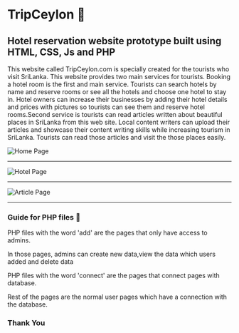 # TripCeylon :palm_tree:

## Hotel reservation website prototype built using HTML, CSS, Js and PHP

This website called TripCeylon.com is specially created for the tourists who visit SriLanka. This website provides two main services for tourists. Booking a hotel room is the first and main service. Tourists can search hotels by name and reserve rooms or see all the hotels and choose one hotel to stay in. Hotel owners can increase their businesses by adding their hotel details and prices with pictures so tourists can see them and reserve hotel rooms.Second service is tourists can read articles written about beautiful places in SriLanka from this web site. Local content writers can upload their articles and showcase their content writing skills while increasing tourism in SriLanka. Tourists can read those articles and visit the those places easily.

![Home Page](https://github.com/PasinduBandaraa/TripCeylon-Website/blob/main/Screenshots/1.jpg)

************************************************************************************************************************************************************************

![Hotel Page](https://github.com/PasinduBandaraa/TripCeylon-Website/blob/main/Screenshots/2.jpg)

************************************************************************************************************************************************************************

![Article Page](https://github.com/PasinduBandaraa/TripCeylon-Website/blob/main/Screenshots/4.jpg)

************************************************************************************************************************************************************************

### Guide for PHP files :elephant:

PHP files with the word 'add' are the pages that only have access to admins. 

In those pages, admins can create new data,view the data which users added and delete data

PHP files with the word 'connect' are the pages that connect pages with database.

Rest of the pages are the normal user pages which have a connection with the database. 


### Thank You
